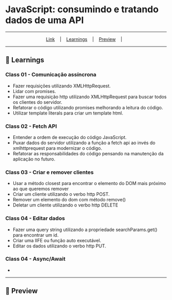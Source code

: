 # JavaScript: consumindo e tratando dados de uma API
---

<p align="center">
  <a href="https://">Link</a> &nbsp;&nbsp;&nbsp;|&nbsp;&nbsp;&nbsp;
  <a href="#-Learnings">Learnings</a> &nbsp;&nbsp;&nbsp;|&nbsp;&nbsp;&nbsp;
  <a href="#-Preview">Preview</a> &nbsp;&nbsp;&nbsp;|&nbsp;&nbsp;&nbsp;
</p>

---

## 🚀 Learnings
### Class 01 - Comunicação assíncrona
<ul>
  <li>Fazer requisições utilizando XMLHttpRequest.</li>
  <li>Lidar com promises.</li>
  <li>Fazer uma requisição http utilizando XMLHttpRequest para buscar todos os clientes do servidor.</li>
  <li>Refatorar o código utilizando promises melhorando a leitura do código.</li>
  <li>Utilizar template literals para criar um template html.</li>
</ul>

### Class 02 - Fetch API
<ul>
  <li>Entender a ordem de execução do código JavaScript.</li>
  <li>Puxar dados do servidor utilizando a função a fetch api ao invés do xmlhttprequest para modernizar o código.</li>
  <li>Refatorar as responsabilidades do código pensando na manutenção da aplicação no futuro.</li>
</ul>

### Class 03 - Criar e remover clientes
<ul>
  <li>Usar a método closest para encontrar o elemento do DOM mais próximo ao que queremos remover</li>
  <li>Criar um cliente utilizando o verbo http POST.</li>
  <li>Remover um elemento do dom com método remove()</li>
  <li>Deletar um cliente utilizando o verbo http DELETE</li>
</ul>

### Class 04 - Editar dados
<ul>
  <li>Fazer uma query string utilizando a propriedade searchParams.get() para encontrar um id.</li>
  <li>Criar uma IIFE ou função auto executável.</li>
  <li>Editar os dados utilizando o verbo http PUT.</li>
</ul>

### Class 04 - Async/Await
<ul>
  <li></li>
</ul>

---

## 🎉 Preview